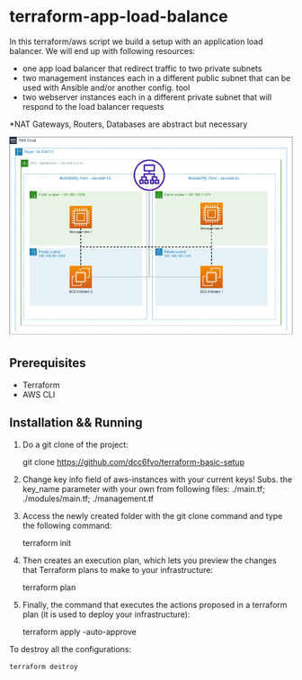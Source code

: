 # terraform-app-load-balance

In this terraform/aws script we build a setup with an application load balancer. We will end up with following resources:

  - one app load balancer that redirect traffic to two private subnets
  - two management instances each in a different public subnet that can be used with Ansible and/or another config. tool
  - two webserver instances each in a different private subnet that will respond to the load balancer requests
  
*NAT Gateways, Routers, Databases are abstract but necessary

<p align="center">
  <img src="img/terraform-app-load-balance.drawio.png" alt="Advanced real world example of vagrant and virtualbox configuration">
</p>

Prerequisites
-----------------------
  - Terraform
  - AWS CLI
   
Installation && Running
-----------------------

1) Do a git clone of the project:

	git clone https://github.com/dcc6fvo/terraform-basic-setup 
	
2) Change key info field of aws-instances with your current keys! Subs. the key_name parameter with your own from following files: ./main.tf; ./modules/main.tf; ./management.tf

3) Access the newly created folder with the git clone command and type the following command:

	terraform init

4) Then creates an execution plan, which lets you preview the changes that Terraform plans to make to your infrastructure:

  	terraform plan
  
5) Finally, the command that executes the actions proposed in a terraform plan (it is used to deploy your infrastructure):

  	terraform apply -auto-approve

To destroy all the configurations:

	terraform destroy
